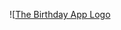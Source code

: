 <!-- # The Birthday App
![The Birthday App Logo](Untitled design.png"image Title")

 [![The Birthday App Logo](
https://ibb.co/yq7R3Vb)](anchor link)
 -->

![[The Birthday App Logo](https://ibb.co/yq7R3Vb)
